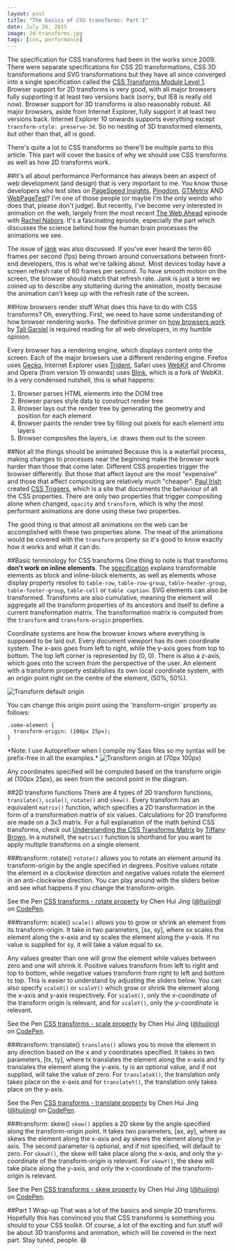 ```yaml
---
layout: post
title: "The basics of CSS transforms: Part 1"
date: July 26, 2015
image: 2d-transforms.jpg
tags: [css, performance]
---
```

The specification for CSS transforms had been in the works since 2009. There were separate specifications for CSS 2D transformations, CSS 3D transformations and SVG transformations but they have all since converged into a single specification called the [CSS Transforms Module Level 1](http://www.w3.org/TR/css-transforms-1/). Browser support for 2D transforms is very good, with all major browsers fully supporting it at least two versions back (sorry, but IE8 is really old now). Browser support for 3D transforms is also reasonably robust. All major browsers, aside from Internet Explorer, fully support it at least two versions back. Internet Explorer 10 onwards supports everything except <code class="language-css">transform-style: preserve-3d</code>. So no nesting of 3D transformed elements, but other than that, all is good.

There's quite a lot to CSS transforms so there'll be multiple parts to this article. This part will cover the basics of why we should use CSS transforms as well as how 2D transforms work.

##It's all about performance
Performance has always been an aspect of web development (and design) that is very important to me. You know those developers who test sites on [PageSpeed Insights](https://developers.google.com/speed/pagespeed/insights/), [Pingdom](http://tools.pingdom.com/fpt/), [GTMetrix](https://gtmetrix.com/) AND [WebPageTest](http://www.webpagetest.org/)? I'm one of those people (or maybe I'm the only weirdo who does that, please don't judge). But recently, I've become very interested in animation on the web, largely from the most recent [The Web Ahead](http://thewebahead.net/103) episode with [Rachel Nabors](http://rachelnabors.com/). It's a fascinating episode, especially the part which discusses the science behind how the human brain processes the animations we see.

The issue of [jank](http://jankfree.org/) was also discussed. If you've ever heard the term 60 frames per second (fps) being thrown around conversations between front-end developers, this is what we're talking about. Most devices today have a screen refresh rate of 60 frames per second. To have smooth motion on the screen, the browser should match that refresh rate. Jank is just a term we coined up to describe any stuttering during the animation, mostly because the animation can't keep up with the refresh rate of the screen.

##How browsers render stuff
What does this have to do with CSS transforms? Oh, everything. First, we need to have some understanding of how browser rendering works. The definitive primer on [how browsers work](http://www.html5rocks.com/en/tutorials/internals/howbrowserswork/) by [Tali Garsiel](http://taligarsiel.com/) is required reading for all web developers, in my humble opinion. 

<p class="no-margin">Every browser has a rendering engine, which displays content onto the screen. Each of the major browsers use a different rendering engine. Firefox uses <a href="https://developer.mozilla.org/en-US/docs/Mozilla/Gecko">Gecko</a>, Internet Explorer uses <a href="https://msdn.microsoft.com/en-us/library/aa741312(v=vs.85).aspx">Trident</a>, Safari uses <a href="https://www.webkit.org/">WebKit</a> and Chrome and Opera (from version 15 onwards) uses <a href="http://www.chromium.org/blink">Blink</a>, which is a fork of WebKit. In a very condensed nutshell, this is what happens:</p>
<ol>
  <li class="no-margin">Browser parses HTML elements into the DOM tree</li>
  <li class="no-margin">Browser parses style data to construct render tree</li>
  <li class="no-margin">Browser lays out the render tree by generating the geometry and position for each element</li>
  <li class="no-margin">Browser paints the render tree by filling out pixels for each element into layers</li>
  <li>Browser composites the layers, i.e. draws them out to the screen</li>
</ol>

##Not all the things should be animated
Because this is a waterfall process, making changes to processes near the beginning make the browser work harder than those that come later. Different CSS properties trigger the browser differently. But those that affect layout are the most "expensive" and those that affect compositing are relatively much "cheaper". [Paul Irish](http://www.paulirish.com/) created [CSS Triggers](http://csstriggers.com/), which is a site that documents the behaviour of all the CSS properties. There are only two properties that trigger compositing alone when changed, <code class="language-css">opacity</code> and <code class="language-css">transform</code>, which is why the most performant animations are done using these two properties.

The good thing is that almost all animations on the web can be accomplished with these two properties alone. The meat of the animations would be covered with the <code class="language-css">transform</code> property so it's good to know exactly how it works and what it can do.

##Basic terminology for CSS transforms
One thing to note is that transforms **don't work on inline elements**. The [specification](http://www.w3.org/TR/css-transforms-1/) explains transformable elements as block and inline-block elements, as well as elements whose display property resolve to `table-row`, `table-row-group`, `table-header-group`, `table-footer-group`, `table-cell` or `table caption`. SVG elements can also be transformed. Transforms are also cumulative, meaning the element will aggregate all the transform properties of its ancestors and itself to define a current transformation matrix. The transformation matrix is computed from the `transform` and `transform-origin` properties.

Coordinate systems are how the browser knows where everything is supposed to be laid out. Every document viewport has its own coordinate system. The x-axis goes from left to right, while the y-axis goes from top to bottom. The top left corner is represented by (0, 0). There is also a z-axis, which goes into the screen from the perspective of the user. An element with a transform property establishes its own local coordinate system, with an origin point right on the centre of the element, (50%, 50%). 

<img srcset="{{ site.url }}/images/posts/css-transforms/origin@2x.jpg 2x" src="{{ site.url }}/images/posts/css-transforms/origin@1x.jpg" alt="Transform default origin" />

<p class="no-margin">You can change this origin point using the `transform-origin` property as follows:</p>
<pre><code class="language-css">.some-element {
  transform-origin: (100px 25px);
}</code></pre>
*Note: I use Autoprefixer when I compile my Sass files so my syntax will be prefix-free in all the examples.*

<img srcset="{{ site.url }}/images/posts/css-transforms/origin2@2x.jpg 2x" src="{{ site.url }}/images/posts/css-transforms/origin2@1x.jpg" alt="Transform origin at (70px 100px)" />

Any coordinates specified will be computed based on the transform origin at (100px 25px), as seen from the second point in the diagram.

##2D transform functions
There are 4 types of 2D transform functions, <code class="language-css">translate()</code>, <code class="language-css">scale()</code>, <code class="language-css">rotate()</code> and <code class="language-css">skew()</code>. Every transform has an equivalent <code class="language-css">matrix()</code> function, which specifies a 2D transformation in the form of a transformation matrix of six values. Calculations for 2D transforms are made on a 3x3 matrix. For a full explanation of the math behind CSS transforms, check out [Understanding the CSS Transforms Matrix](https://dev.opera.com/articles/understanding-the-css-transforms-matrix/) by [Tiffany Brown](http://tiffanybbrown.com/). In a nutshell, the <code class="language-css">matrix()</code> function is shorthand for you want to apply multiple transforms on a single element.

###transform: rotate()
<code class="language-css">rotate()</code> allows you to rotate an element around its transform-origin by the angle specified in degrees. Positive values rotate the element in a clockwise direction and negative values rotate the element in an anti-clockwise direction. You can play around with the sliders below and see what happens if you change the transform-origin.

<p data-height="232" data-theme-id="9162" data-slug-hash="GJXLJw" data-default-tab="result" data-user="huijing" class='codepen'>See the Pen <a href='http://codepen.io/huijing/pen/GJXLJw/'>CSS transforms - rotate property</a> by Chen Hui Jing (<a href='http://codepen.io/huijing'>@huijing</a>) on <a href='http://codepen.io'>CodePen</a>.</p>
<script async src="//assets.codepen.io/assets/embed/ei.js"></script>

###transform: scale()
<code class="language-css">scale()</code> allows you to grow or shrink an element from its transform-origin. It take in two parameters, [sx, sy], where sx scales the element along the x-axis and sy scales the element along the y-axis. If no value is supplied for sy, it will take a value equal to sx.

Any values greater than one will grow the element while values between zero and one will shrink it. Positive values transform from left to right and top to bottom, while negative values transform from right to left and bottom to top. This is easier to understand by adjusting the sliders below. You can also specify <code class="language-css">scaleX()</code> or <code class="language-css">scaleY()</code> which grow or shrink the element along the x-axis and y-axis respectively. For <code class="language-css">scaleX()</code>, only the *x-coordinate* of the transform origin is relevant, and for <code class="language-css">scaleY()</code>, only the *y-coordinate* is relevant.

<p data-height="268" data-theme-id="9162" data-slug-hash="mJGYzr" data-default-tab="result" data-user="huijing" class='codepen'>See the Pen <a href='http://codepen.io/huijing/pen/mJGYzr/'>CSS transforms - scale property</a> by Chen Hui Jing (<a href='http://codepen.io/huijing'>@huijing</a>) on <a href='http://codepen.io'>CodePen</a>.</p>
<script async src="//assets.codepen.io/assets/embed/ei.js"></script>

###transform: translate()
<code class="language-css">translate()</code> allows you to move the element in any direction based on the x and y coordinates specified. It takes in two parameters, [tx, ty], where tx translates the element along the x-axis and ty translates the element along the y-axis. ty is an optional value, and if not supplied, will take the value of zero. For <code class="language-css">translateX()</code>, the translation only takes place on the x-axis and for <code class="language-css">translateY()</code>, the translation only takes place on the y-axis.

<p data-height="175" data-theme-id="9162" data-slug-hash="bdxyPL" data-default-tab="result" data-user="huijing" class='codepen'>See the Pen <a href='http://codepen.io/huijing/pen/bdxyPL/'>CSS transforms - translate property</a> by Chen Hui Jing (<a href='http://codepen.io/huijing'>@huijing</a>) on <a href='http://codepen.io'>CodePen</a>.</p>
<script async src="//assets.codepen.io/assets/embed/ei.js"></script>

###transform: skew()
<code class="language-css">skew()</code> applies a 2D skew by the angle specified along the transform-origin point. It takes two parameters, [ax, ay], where ax skews the element along the x-axis and ay skews the element along the y-axis. The second parameter is optional, and if not specified, will default to zero. For <code class="language-css">skewX()</code>, the skew will take place along the x-axis, and only the y-coordinate of the transform-origin is relevant. For <code class="language-css">skewY()</code>, the skew will take place along the y-axis, and only the x-coordinate of the transform-origin is relevant.

<p data-height="260" data-theme-id="9162" data-slug-hash="QbZyqb" data-default-tab="result" data-user="huijing" class='codepen'>See the Pen <a href='http://codepen.io/huijing/pen/QbZyqb/'>CSS transforms - skew property</a> by Chen Hui Jing (<a href='http://codepen.io/huijing'>@huijing</a>) on <a href='http://codepen.io'>CodePen</a>.</p>
<script async src="//assets.codepen.io/assets/embed/ei.js"></script>

##Part 1 Wrap-up
That was a lot of the basics and simple 2D transforms. Hopefully this has convinced you that CSS transforms is something you should to your CSS toolkit. Of course, a lot of the exciting and fun stuff will be about 3D transforms and animation, which will be covered in the next part. Stay tuned, people. :smile:

